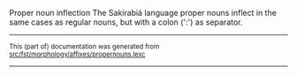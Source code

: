 Proper noun inflection
The Sakirabiá language proper nouns inflect in the same cases as regular
nouns, but with a colon (':') as separator.

* * *

<small>This (part of) documentation was generated from [src/fst/morphology/affixes/propernouns.lexc](https://github.com/giellalt/lang-skf/blob/main/src/fst/morphology/affixes/propernouns.lexc)</small>

---

